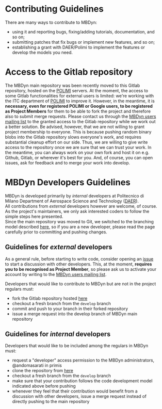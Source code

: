# Contributing Guidelines
There are many ways to contribute to MBDyn:

 - using it and reporting bugs, fixing/adding tutorials, documentation, and so on;
 - submitting patches that fix bugs or implement new features, and so on;
 - establishing a grant with DAER/Polimi to implement the features or develop 
   the models you need.

# Access to the Gitlab repository
The MBDyn main repository was been recently moved to this Gitlab repository, 
hosted on the 
[POLIMI](https://www.polimi.it/) servers. At the moment, the access to some
Gitlab functionalities for external users is limited: we're working with 
the ITC department of [POLIMI](https://www.polimi.it/) to improve it. 
However, in the meantime, it is **necessary,
even for registered POLIMI or Google users, to be registered as Project Members**
for them to be able to fork the project and therefore also to submit
merge requests. Please contact us through the 
[MBDyn users mailing list](https://www.mbdyn.org/?Mailing_Lists) to the granted
access to the Gitlab repository while we work out a better solution. Be advised,
however, that we are not willing to grant project membership to everyone.
This is because pushing random binary blobs into the Gitlab repository
slows everyone's work, and requires substantial cleanup effort on our side.
Thus, we are willing to give write access to the repository once we are sure that we can
trust your work. In the meantime, you can always work on your own fork and host it
on e.g. Github, Gitlab, or wherever it's best for you. And, of course, you can open
issues, ask for feedback and to merge your work into develop.

# MBDyn Developers Guidelines
MBDyn is developed primarily by _internal_ developers at Politecnico di 
Milano Department of Aerospace Science and Technology 
([DAER](http://www.aero.polimi.it/)).  
All contributions from _external_ developers however are welcome, of course.
As the project's maintainers, we only ask interested coders to follow the 
simple steps here presented.  
Since the main repository was moved to Git, we switched to the branching 
model described [here](https://nvie.com/posts/a-successful-git-branching-model/), 
so if you are a new developer, please read the page carefully prior to committing
and pushing changes.

## Guidelines for _external_ developers
As a general rule, before starting to write code, consider opening an 
[issue](https://gitlab.com/help/user/project/issues/index.md) to start a 
discussion with other developers. This, at the moment, **requires you to be
recognised as Project Member**, so please ask us to activate your account by 
writing to the [MBDyn users mailing list](https://www.mbdyn.org/?Mailing_Lists).

Developers that would like to contribute to MBDyn but are not in the project
regulars must:
 - fork the Gitlab repository hosted [here](https://gitlab.polimi.it/Pub/mbdyn.git)
 - checkout a fresh branch from the `develop` branch
 - commit and push to your branch in their forked repository
 - issue a merge request into the develop branch of MBDyn main repository

## Guidelines for _internal_ developers
Developers that would like to be included among the regulars in MBDyn must:

 - request a "developer" access permission to the MBDyn administrators, 
      @andomasarati in primis
 - clone the repository from [here](https://gitlab.polimi.it/Pub/mbdyn.git)
 - checkout a fresh branch from the `develop` branch
 - make sure that your contribution follows the code development model 
      indicated above before pushing
 - whenever they feel that their contribution would benefit from a discussion
      with other developers, issue a merge request instead of directly pushing
      to the main repository
    
